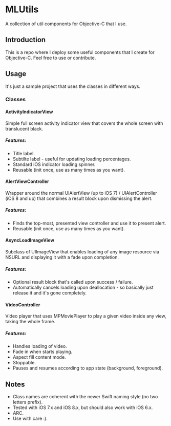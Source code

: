 # MLUtils

A collection of util components for Objective-C that I use.

## Introduction
This is a repo where I deploy some useful components that I create for Objective-C.
Feel free to use or contribute.


## Usage
It's just a sample project that uses the classes in different ways.

### Classes
#### ActivityIndicatorView
Simple full screen activity indicator view that covers the whole screen with translucent black.
##### Features:
* Title label.
* Subtilte label - useful for updating loading percentages.
* Standard iOS indicator loading spinner.
* Reusable (init once, use as many times as you want).

#### AlertViewController
Wrapper around the normal UIAlertView (up to iOS 7) / UIAlertController (iOS 8 and up) that combines a result block upon dismissing the alert.
##### Features:
* Finds the top-most, presented view controller and use it to present alert.
* Reusable (init once, use as many times as you want).

#### AsyncLoadImageView
Subclass of UIImageView that enables loading of any image resource via NSURL and displaying it with a fade upon completion.
##### Features:
* Optional result block that's called upon success / failure.
* Automatically cancels loading upon deallocation - so basically just release it and it's gone completely.

#### VideoController
Video player that uses MPMoviePlayer to play a given video inside any view, taking the whole frame.
##### Features:
* Handles loading of video.
* Fade in when starts playing.
* Aspect fill content mode.
* Stoppable.
* Pauses and resumes according to app state (background, foreground).

## Notes
* Class names are coherent with the newer Swift naming style (no two letters prefix).
* Tested with iOS 7.x and iOS 8.x, but should also work with iOS 6.x.
* ARC.
* Use with care :).
